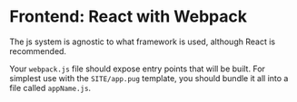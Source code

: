 
# Frontend: React with Webpack #

The js system is agnostic to what framework is used, although React is
recommended.

Your `webpack.js` file should expose entry points that will be built.
For simplest use with the `SITE/app.pug` template, you should bundle it all
into a file called `appName.js`. 
